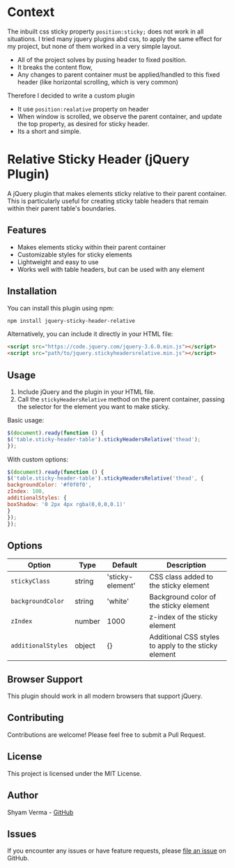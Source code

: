 # Context
The inbuilt css sticky property ```position:sticky;``` does not work in all situations.
I tried many jquery plugins abd css, to apply the same effect for my project, but none of them worked in a very simple layout.
- All of the project solves by pusing header to fixed position.
- It breaks the content flow,
- Any changes to parent container must be applied/handled to this fixed header (like horizontal scrolling, which is very common)

Therefore I decided to write a custom plugin
- It use ```position:realative``` property on header 
- When window is scrolled, we observe the parent container, and  update the top property, as desired for sticky header.
- Its a short and simple.

# Relative Sticky Header (jQuery Plugin)

A jQuery plugin that makes elements sticky relative to their parent container. This is particularly useful for creating sticky table headers that remain within their parent table's boundaries.

## Features

- Makes elements sticky within their parent container
- Customizable styles for sticky elements
- Lightweight and easy to use
- Works well with table headers, but can be used with any element

## Installation

You can install this plugin using npm:
```bash
npm install jquery-sticky-header-relative
```

Alternatively, you can include it directly in your HTML file:

```html
<script src="https://code.jquery.com/jquery-3.6.0.min.js"></script>
<script src="path/to/jquery.stickyheadersrelative.min.js"></script>
```
## Usage

1. Include jQuery and the plugin in your HTML file.
2. Call the `stickyHeadersRelative` method on the parent container, passing the selector for the element you want to make sticky.

Basic usage:
```javascript
$(document).ready(function () {
$('table.sticky-header-table').stickyHeadersRelative('thead');
});
```
With custom options:
```javascript
$(document).ready(function () {
$('table.sticky-header-table').stickyHeadersRelative('thead', {
backgroundColor: '#f0f0f0',
zIndex: 100,
additionalStyles: {
boxShadow: '0 2px 4px rgba(0,0,0,0.1)'
}
});
});
```

## Options

| Option | Type | Default | Description |
|--------|------|---------|-------------|
| `stickyClass` | string | 'sticky-element' | CSS class added to the sticky element |
| `backgroundColor` | string | 'white' | Background color of the sticky element |
| `zIndex` | number | 1000 | z-index of the sticky element |
| `additionalStyles` | object | {} | Additional CSS styles to apply to the sticky element |

## Browser Support

This plugin should work in all modern browsers that support jQuery.

## Contributing

Contributions are welcome! Please feel free to submit a Pull Request.

## License

This project is licensed under the MIT License.

## Author

Shyam Verma - [GitHub](https://github.com/ssv445)

## Issues

If you encounter any issues or have feature requests, please [file an issue](https://github.com/ssv445/jquery-sticky-header-relative/issues) on GitHub.